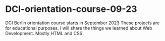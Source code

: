 # DCI-orientation-course-09-23
DCI Berlin orientation course starts in September 2023
These projects are for educational purposes.
I will share the things we learned about Web Development. Mostly HTML and CSS.
